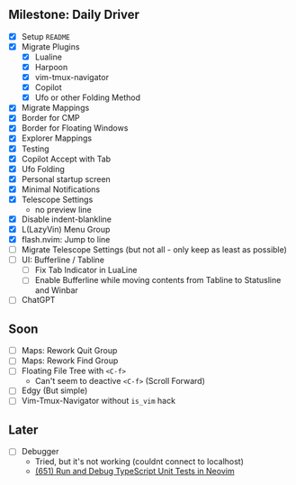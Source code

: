 ## Milestone: Daily Driver

- [x] Setup `README`
- [x] Migrate Plugins
  - [x] Lualine
  - [x] Harpoon
  - [x] vim-tmux-navigator
  - [x] Copilot
  - [x] Ufo or other Folding Method
- [x] Migrate Mappings
- [x] Border for CMP
- [x] Border for Floating Windows
- [x] Explorer Mappings
- [x] Testing
- [x] Copilot Accept with Tab
- [x] Ufo Folding
- [x] Personal startup screen
- [x] Minimal Notifications
- [x] Telescope Settings
  - no preview line
- [x] Disable indent-blankline
- [x] L(LazyVin) Menu Group
- [x] flash.nvim: Jump to line
- [ ] Migrate Telescope Settings (but not all - only keep as least as possible)
- [ ] UI: Bufferline / Tabline
  - [ ] Fix Tab Indicator in LuaLine
  - [ ] Enable Bufferline while moving contents from Tabline to Statusline and Winbar
- [ ] ChatGPT

## Soon

- [ ] Maps: Rework Quit Group
- [ ] Maps: Rework Find Group
- [ ] Floating File Tree with `<C-f>`
  - Can't seem to deactive `<C-f>` (Scroll Forward)
- [ ] Edgy (But simple)
- [ ] Vim-Tmux-Navigator without `is_vim` hack

## Later

- [ ] Debugger
  - Tried, but it's not working (couldnt connect to localhost)
  - [(651) Run and Debug TypeScript Unit Tests in Neovim](https://www.youtube.com/watch?v=7Nt8n3rjfDY&list=WL&index=1)
